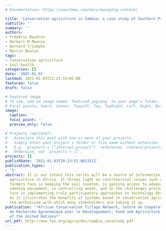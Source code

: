 ```yaml
---
# Documentation: https://wowchemy.com/docs/managing-content/

title: 'Conservation agriculture in Zambia: a case study of Southern Province'
subtitle: ''
summary: ''
authors:
- Frédéric Baudron
- Herbert M Mwanza
- Bernard Triomphe
- Martin Bwalya
tags:
- Conservation agriculture
- Soil health
categories: []
date: '2007-01-01'
lastmod: 2021-01-03T22:23:53+02:00
featured: false
draft: false

# Featured image
# To use, add an image named `featured.jpg/png` to your page's folder.
# Focal points: Smart, Center, TopLeft, Top, TopRight, Left, Right, BottomLeft, Bottom, BottomRight.
image:
  caption: ''
  focal_point: ''
  preview_only: false

# Projects (optional).
#   Associate this post with one or more of your projects.
#   Simply enter your project's folder or file name without extension.
#   E.g. `projects = ["internal-project"]` references `content/project/deep-learning/index.md`.
#   Otherwise, set `projects = []`.
projects: []
publishDate: '2021-01-03T20:23:52.861321Z'
publication_types:
- '5'
abstract: It is our intent this series will be a source of information on conservation
  agriculture in Africa. It throws light on controversial issues such as the challenges
  farmers face in keeping the soil covered, in gaining access to adequate no-tillage
  seeding equipment, in controlling weeds, and on the challenges projects and institutions
  face in implementing truly participatory approaches to technology development, even
  as it illustrates the benefits of systems based in conservation agriculture and
  the enthusiasm with which many stakeholders are taking it up.
publication: '*African Conservation Tillage Network, Centre de Coopération Internationale
  de Recherche Agronomique pour le Développement, Food and Agriculture Organization
  of the United Nations*' 
url_pdf: http://www.fao.org/ag/ca/doc/zambia_casestudy.pdf
---
```

